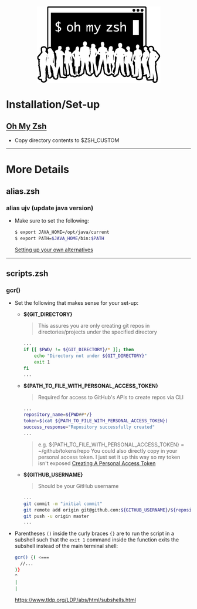 <p align="center">
  <img src="/resources/images/oh-my-zsh-logo.png" alt="Oh My Zsh">
</p>

# Installation/Set-up
## [Oh My Zsh](https://github.com/ohmyzsh/ohmyzsh)

- Copy directory contents to $ZSH_CUSTOM

---

# More Details
## alias.zsh
### alias ujv (update java version)
- Make sure to set the following:

  ```zsh
  $ export JAVA_HOME=/opt/java/current
  $ export PATH=$JAVA_HOME/bin:$PATH
  ```

  [Setting up your own alternatives](https://stackoverflow.com/a/60377885)

---

## scripts.zsh
### gcr()
- Set the following that makes sense for your set-up:
  - **${GIT_DIRECTORY}**
  
    > This assures you are only creating git repos in directories/projects under the specified directory
    ```sh
    ...
    if [[ $PWD/ != ${GIT_DIRECTORY}/* ]]; then
        echo "Directory not under ${GIT_DIRECTORY}"
        exit 1
    fi
    ...
    ``` 
  
  - **${PATH_TO_FILE_WITH_PERSONAL_ACCESS_TOKEN}**
  
    > Required for access to GitHub's APIs to create repos via CLI
    ```sh
    ...
    repository_name=${PWD##*/}
    token=$(cat ${PATH_TO_FILE_WITH_PERSONAL_ACCESS_TOKEN})
    success_response="Repository successfully created"
    ...
    ```
    >   e.g. ${PATH_TO_FILE_WITH_PERSONAL_ACCESS_TOKEN} = ~/github/tokens/repo
    >   You could also directly copy in your personal access token. I just set it up this way so my token isn't exposed
    [Creating A Personal Access Token](https://docs.github.com/en/github/authenticating-to-github/creating-a-personal-access-token)
  
  - **${GITHUB_USERNAME}**
  
    > Should be your GitHub username
    ```sh
    ...
    git commit -m "initial commit"
    git remote add origin git@github.com:${GITHUB_USERNAME}/${repository_name}.git
    git push -u origin master
    ...
    ```

- Parentheses `()` inside the curly braces `{}` are to run the script in a subshell such that
  the `exit 1` command inside the function exits the subshell instead of the main terminal shell:
  ```sh
  gcr() {( <===
    //...
  )}
  ^
  |
  |
  ```

  https://www.tldp.org/LDP/abs/html/subshells.html
